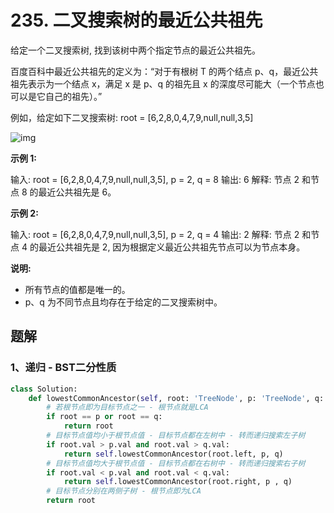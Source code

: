 # 235. 二叉搜索树的最近公共祖先

给定一个二叉搜索树, 找到该树中两个指定节点的最近公共祖先。

百度百科中最近公共祖先的定义为：“对于有根树 T 的两个结点 p、q，最近公共祖先表示为一个结点 x，满足 x 是 p、q 的祖先且 x 的深度尽可能大（一个节点也可以是它自己的祖先）。”

例如，给定如下二叉搜索树:  root = [6,2,8,0,4,7,9,null,null,3,5]

![img](https://assets.leetcode-cn.com/aliyun-lc-upload/uploads/2018/12/14/binarysearchtree_improved.png)

**示例 1:**

输入: root = [6,2,8,0,4,7,9,null,null,3,5], p = 2, q = 8
输出: 6 
解释: 节点 2 和节点 8 的最近公共祖先是 6。

**示例 2:**

输入: root = [6,2,8,0,4,7,9,null,null,3,5], p = 2, q = 4
输出: 2
解释: 节点 2 和节点 4 的最近公共祖先是 2, 因为根据定义最近公共祖先节点可以为节点本身。

**说明:**

- 所有节点的值都是唯一的。
- p、q 为不同节点且均存在于给定的二叉搜索树中。

## 题解

### 1、递归 - BST二分性质

```python
class Solution:
    def lowestCommonAncestor(self, root: 'TreeNode', p: 'TreeNode', q: 'TreeNode') -> 'TreeNode':
        # 若根节点即为目标节点之一 - 根节点就是LCA
        if root == p or root == q:
            return root
        # 目标节点值均小于根节点值 - 目标节点都在左树中 - 转而递归搜索左子树
        if root.val > p.val and root.val > q.val:
            return self.lowestCommonAncestor(root.left, p, q)
        # 目标节点值均大于根节点值 - 目标节点都在右树中 - 转而递归搜索右子树
        if root.val < p.val and root.val < q.val:
            return self.lowestCommonAncestor(root.right, p , q)
        # 目标节点分别在两侧子树 - 根节点即为LCA
        return root
```

